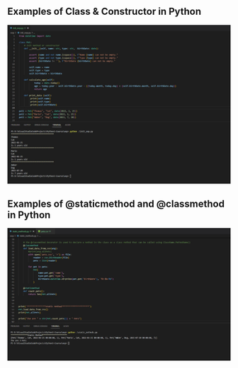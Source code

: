 ## Examples of Class & Constructor in Python
![Screenshot](prtsc/initOOPPython3.jpg)

## Examples of @staticmethod and @classmethod in Python
![Screenshot](prtsc/staticMethodsOOPPython3.jpg)